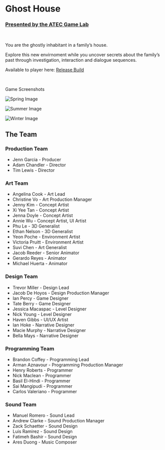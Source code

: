 # Ghost House
### [Presented by the ATEC Game Lab](https://atec-animgames.com/game-lab)

<br>

You are the ghostly inhabitant in a family’s house.

Explore this new envirnoment while you uncover secrets about the family’s past through investigation, interaction and dialogue sequences.

Available to player here: [Release Build](https://utdallas.box.com/shared/static/cpe7h3jpz70934pl3vl0n2msqteyc2m1.zip)

<br>

Game Screenshots

![Spring Image](https://user-images.githubusercontent.com/58718468/210040762-be6103bf-5bad-448e-9d1b-f94c0c2ef513.jpg)

![Summer Image](https://user-images.githubusercontent.com/58718468/210041274-21b585e0-57f7-4662-aadb-3666ae96ad4c.png)

![Winter Image](https://user-images.githubusercontent.com/58718468/210041372-b863773c-b25a-4f59-a9ac-e0f900f21ce7.png)


## The Team

### Production Team
- Jenn Garcia - Producer
- Adam Chandler - Director
- Tim Lewis - Director

### Art Team
- Angelina Cook - Art Lead
- Christine Vo - Art Production Manager
- Jenny Kim - Concept Artist
- Xi Yee Tan - Concept Artist
- Jenna Doyle - Concept Artist
- Annie Wu - Concept Artist, UI Artist
- Phu Le - 3D Generalist
- Ethan Nelson - 3D Generalist
- Yeon Poche - Environment Artist
- Victoria Pruitt - Environment Artist
- Suvi Chen - Art Generalist
- Jacob Reeder - Senior Animator
- Gerardo Reyes - Animator
- Michael Huerta - Animator

### Design Team
- Trevor Miller - Design Lead
- Jacob De Hoyos - Design Production Manager
- Ian Percy - Game Designer
- Tate Berry - Game Designer
- Jessica Macaspac - Level Designer
- Nick Young - Level Designer
- Haven Gibbs - UI/UX Artist
- Ian Hoke - Narrative Designer
- Macie Murphy - Narrative Designer
- Bella Mays - Narrative Designer

### Programming Team
- Brandon Coffey - Programming Lead
- Arman Aznavour - Programming Production Manager
- Henry Roberts - Programmer
- Nick Maclean - Programmer
- Basil El-Hindi - Programmer
- Sai Mangipudi - Programmer
- Carlos Valeriano - Programmer

### Sound Team
- Manuel Romero - Sound Lead
- Andrew Clarke - Sound Production Manager
- Zack Schaetter - Sound Design
- Luis Ramirez - Sound Design
- Fatimeh Bashir - Sound Design
- Ares Duong - Music Composer
